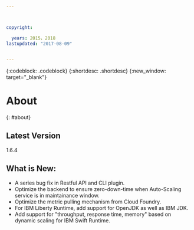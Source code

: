 ```yaml
---

 

copyright:

  years: 2015，2018
lastupdated: "2017-08-09"  
 

---
```


{:codeblock: .codeblock}
{:shortdesc: .shortdesc}
{:new_window: target="_blank"}


# About
{: #about}

## Latest Version
1.6.4

## What is New: 
 * A series bug fix in Restful API and CLI plugin. 
 * Optimize the backend to ensure zero-down-time when Auto-Scaling service is in maintainance window. 
 * Optimize the metric pulling mechanism from Cloud Foundry.
 * For IBM Liberty Runtime,  add support for OpenJDK as well as IBM JDK. 
 * Add support for "throughput, response time, memory" based on dynamic scaling for IBM Swift Runtime. 

